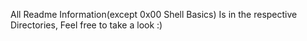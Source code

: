 All Readme Information(except 0x00 Shell Basics) Is in the respective Directories, Feel free to take a look :)
